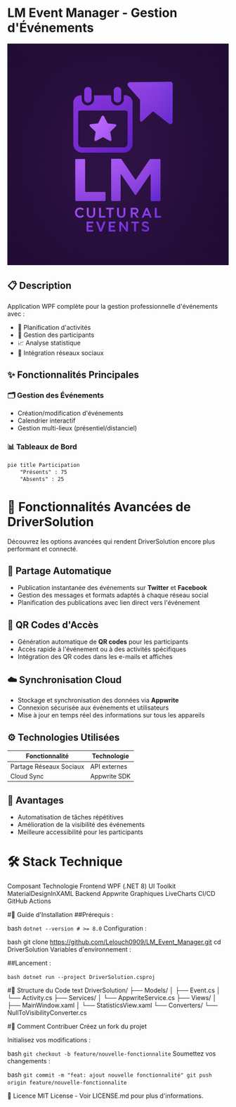 # LM Event Manager - Gestion d'Événements

![Bannière DriverSolution](DriverSolution/ressources/applogo.png)

## 📋 Description

Application WPF complète pour la gestion professionnelle d'événements avec :

- 🎯 Planification d'activités
- 👥 Gestion des participants
- 📈 Analyse statistique
- 🔗 Intégration réseaux sociaux

## ✨ Fonctionnalités Principales

### 🗂 Gestion des Événements
- Création/modification d'événements
- Calendrier interactif
- Gestion multi-lieux (présentiel/distanciel)

### 📊 Tableaux de Bord
```mermaid
pie title Participation
    "Présents" : 75
    "Absents" : 25

```
# 🤖 Fonctionnalités Avancées de DriverSolution

Découvrez les options avancées qui rendent DriverSolution encore plus performant et connecté.

## 🔄 Partage Automatique

- Publication instantanée des événements sur **Twitter** et **Facebook**
- Gestion des messages et formats adaptés à chaque réseau social
- Planification des publications avec lien direct vers l'événement

## 📱 QR Codes d'Accès

- Génération automatique de **QR codes** pour les participants
- Accès rapide à l'événement ou à des activités spécifiques
- Intégration des QR codes dans les e-mails et affiches

## ☁️ Synchronisation Cloud

- Stockage et synchronisation des données via **Appwrite**
- Connexion sécurisée aux événements et utilisateurs
- Mise à jour en temps réel des informations sur tous les appareils

## ⚙️ Technologies Utilisées

| Fonctionnalité              | Technologie     |
|-----------------------------|-----------------|
| Partage Réseaux Sociaux     | API externes    |
| Cloud Sync                  | Appwrite SDK    |

## 📌 Avantages

- Automatisation de tâches répétitives  
- Amélioration de la visibilité des événements  
- Meilleure accessibilité pour les participants  



# 🛠 Stack Technique

Composant	Technologie
Frontend	WPF (.NET 8)
UI Toolkit	MaterialDesignInXAML
Backend	Appwrite
Graphiques	LiveCharts
CI/CD	GitHub Actions

#🚀 Guide d'Installation
##Prérequis :

bash
`dotnet --version # >= 8.0`
Configuration :

bash
git clone https://github.com/Lelouch0909/LM_Event_Manager.git
cd DriverSolution
Variables d'environnement :

##Lancement :

`bash
dotnet run --project DriverSolution.csproj`

#📂 Structure du Code
text
DriverSolution/
├── Models/
│   ├── Event.cs
│   └── Activity.cs
├── Services/
│   └── AppwriteService.cs
├── Views/
│   ├── MainWindow.xaml
│   └── StatisticsView.xaml
└── Converters/
    └── NullToVisibilityConverter.cs

#🤝 Comment Contribuer
Créez un fork du projet

Initialisez vos modifications :

bash
`git checkout -b feature/nouvelle-fonctionnalite`
Soumettez vos changements :

bash
`git commit -m "feat: ajout nouvelle fonctionnalité"
git push origin feature/nouvelle-fonctionnalite`

📜 Licence
MIT License - Voir LICENSE.md pour plus d'informations.
